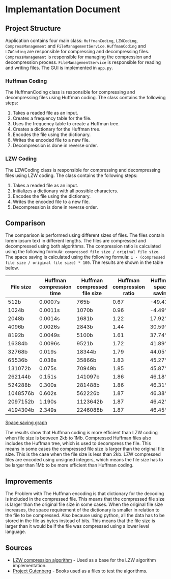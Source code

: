 # Implemantation Document

## Project Structure

Application contains four main class: `HuffmanCoding`, `LZWCoding`, `CompressManagement` and `FileManagementService`. `HuffmanCoding` and `LZWCoding` are responsible for compressing and decompressing files. `CompressManagement` is responsible for managing the compression and decompression process. `FileManagementService` is responsible for reading and writing files. The GUI is implemented in `app.py`.

### Huffman Coding

The HuffmanCoding class is responsible for compressing and decompressing files using Huffman coding. The class contains the following steps:

1. Takes a readed file as an input.
2. Creates a frequency table for the file.
3. Uses the frequency table to create a Huffman tree.
4. Creates a dictionary for the Huffman tree.
5. Encodes the file using the dictionary.
6. Writes the encoded file to a new file.
7. Decompression is done in reverse order.

### LZW Coding

The LZWCoding class is responsible for compressing and decompressing files using LZW coding. The class contains the following steps:

1. Takes a readed file as an input.
2. Initializes a dictionary with all possible characters.
3. Encodes the file using the dictionary.
4. Writes the encoded file to a new file.
5. Decompression is done in reverse order.

## Comparison

The comparison is performed using different sizes of files. The files contain lorem ipsum text in different lengths. The files are compressed and decompressed using both algorithms. The compression ratio is calculated using the following formula: `compressed file size / original file size`. The space saving is calculated using the following formula: `1 - (compressed file size / original file size) * 100`. The results are shown in the table below.

| File size | Huffman compression time | Huffman compressed file size | Huffman compression ratio | Huffman space saving | Huffman decompression time | LZW compression time | LZW compressed file size | LZW compression ratio | LZW space saving | LZW decompression time |
| --------- | ------------------------ | ---------------------------- | ------------------------- | -------------------- | -------------------------- | -------------------- | ------------------------ | --------------------- | ---------------- | ---------------------- |
| 512b      | 0.0007s                  | 765b                         | 0.67                      | -49.41%              | 0.0008s                    | 0.00033s             | 1296b                    | 0.40                  | -153.13%         | 0.0003s                |
| 1024b     | 0.0011s                  | 1070b                        | 0.96                      | -4.49%               | 0.0014s                    | 0.00055s             | 2228b                    | 0.46                  | -117.60%         | 0.0003s                |
| 2048b     | 0.0014s                  | 1681b                        | 1.22                      | 17.92%               | 0.0028s                    | 0.0010s              | 3780b                    | 0.54                  | -84.57%          | 0.0006s                |
| 4096b     | 0.0026s                  | 2843b                        | 1.44                      | 30.59%               | 0.0059s                    | 0.0018s              | 6524b                    | 0.63                  | -59.28%          | 0.0012s                |
| 8192b     | 0.0049s                  | 5100b                        | 1.61                      | 37.74%               | 0.011s                     | 0.0033s              | 11148b                   | 0.73                  | -36.08%          | 0.0017s                |
| 16384b    | 0.0096s                  | 9521b                        | 1.72                      | 41.89%               | 0.022s                     | 0.0064s              | 18592b                   | 0.88                  | -13.48%          | 0.0028s                |
| 32768b    | 0.019s                   | 18344b                       | 1.79                      | 44.05%               | 0.044s                     | 0.012s               | 30672b                   | 1.07                  | 6.40%            | 0.0044s                |
| 65536b    | 0.038s                   | 35866b                       | 1.83                      | 45.27%               | 0.088s                     | 0.024s               | 51228b                   | 1.28                  | 21.83%           | 0.0079s                |
| 131072b   | 0.075s                   | 70949b                       | 1.85                      | 45.87%               | 0.179s                     | 0.049s               | 89324b                   | 1.47                  | 31.85%           | 0.014s                 |
| 262144b   | 0.151s                   | 141097b                      | 1.86                      | 46.18%               | 0.356s                     | 0.089s               | 162008b                  | 1.62                  | 38.20%           | 0.024s                 |
| 524288b   | 0.300s                   | 281488b                      | 1.86                      | 46.31%               | 0.703s                     | 0.207s               | 299232b                  | 1.75                  | 42.92%           | 0.050s                 |
| 1048576b  | 0.602s                   | 562226b                      | 1.87                      | 46.38%               | 1.402s                     | 0.436s               | 556516b                  | 1.88                  | 46.93%           | 0.107s                 |
| 2097152b  | 1.190s                   | 1123642b                     | 1.87                      | 46.42%               | 2.796s                     | 0.737s               | 1035168b                 | 2.03                  | 50.63%           | 0.171s                 |
| 4194304b  | 2.349s                   | 2246088b                     | 1.87                      | 46.45%               | 5.504s                     | 1.552s               | 1919708b                 | 2.18                  | 54.23%           | 0.345s                 |

[Space saving graph](../images/space_saving.png)

The results show that Huffman coding is more efficient than LZW coding when file size is between 2kb to 1Mb. Compressed Huffman files also includes the Huffman tree, which is used to decompress the file. This means in some cases the compressed file size is larger than the original file size. This is the case when the file size is less than 2kb. LZW compressed files are encoded using unsigned integers, which means the file size has to be larger than 1Mb to be more efficient than Huffman coding.

## Improvements

The Problem with The Huffman encoding is that dictionary for the decoding is included in the compressed file. This means that the compressed file size is larger than the original file size in some cases. When the original file size increases, the space requirement of the dictionary is smaller in relation to the file to be compressed. Also because using python, all the data has to be stored in the file as bytes instead of bits. This means that the file size is larger than it would be if the file was compressed using a lower level language.

## Sources

- [LZW compression algorithm](https://rosettacode.org/wiki/LZW_compression#Python) - Used as a base for the LZW algorithm implementation.
- [Project Gutenberg](https://www.gutenberg.org) - Books used as a files to test the algorithms.
